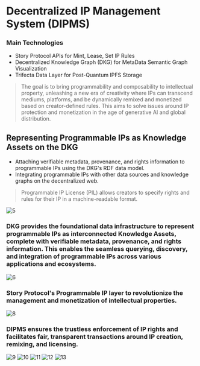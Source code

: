 # Decentralized IP Management System (DIPMS)
### Main Technologies
- Story Protocol APIs for Mint, Lease, Set IP Rules
- Decentralized Knowledge Graph (DKG) for MetaData Semantic Graph Visualization
- Trifecta Data Layer for Post-Quantum IPFS Storage
> The goal is to bring programmability and composability to intellectual property, unleashing a new era of creativity where IPs can transcend mediums, platforms, and be dynamically remixed and monetized based on creator-defined rules. 
> This aims to solve issues around IP protection and monetization in the age of generative AI and global distribution.
## Representing Programmable IPs as Knowledge Assets on the DKG
- Attaching verifiable metadata, provenance, and rights information to programmable IPs using the DKG's RDF data model.
- Integrating programmable IPs with other data sources and knowledge graphs on the decentralized web.
> Programmable IP License (PIL) allows creators to specify rights and rules for their IP in a machine-readable format.

![5](https://github.com/Zen-CVL/DIPMS/assets/148840443/132742af-91f7-43f2-9e23-ae4bc9506f33)
### DKG provides the foundational data infrastructure to represent programmable IPs as interconnected Knowledge Assets, complete with verifiable metadata, provenance, and rights information. This enables the seamless querying, discovery, and integration of programmable IPs across various applications and ecosystems.

![6](https://github.com/Zen-CVL/DIPMS/assets/148840443/d8069515-0bab-4329-aab0-9f3073d43c2d)
### Story Protocol's Programmable IP layer to revolutionize the management and monetization of intellectual properties.

![8](https://github.com/Zen-CVL/DIPMS/assets/148840443/f22a5034-cc17-4ce5-95ac-c545f002fa35)
### DIPMS ensures the trustless enforcement of IP rights and facilitates fair, transparent transactions around IP creation, remixing, and licensing.

![9](https://github.com/Zen-CVL/DIPMS/assets/148840443/1e392120-0194-483b-8aa5-bc48bfb08777)
![10](https://github.com/Zen-CVL/DIPMS/assets/148840443/fc083e1c-9121-4cfc-abb4-4b062dd2379c)
![11](https://github.com/Zen-CVL/DIPMS/assets/148840443/63037d53-5084-4913-b6ba-f792a1ba280e)
![12](https://github.com/Zen-CVL/DIPMS/assets/148840443/6ccb5396-2548-43e2-b86b-2089434b820c)
![13](https://github.com/Zen-CVL/DIPMS/assets/148840443/fab0fabd-7a6f-49c0-bf65-be26fb48ae6c)
